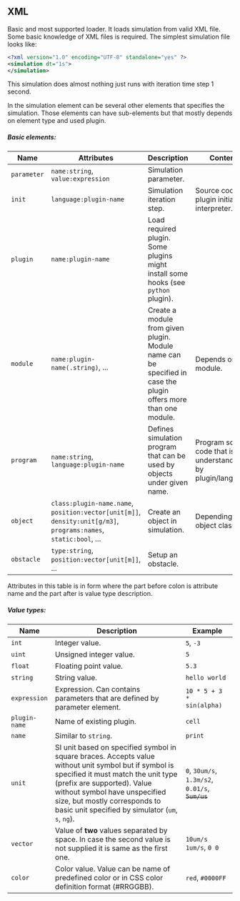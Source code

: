 
## XML
Basic and most supported loader. It loads simulation from valid XML file.
Some basic knowledge of XML files is required.
The simplest simulation file looks like:

```xml
<?xml version="1.0" encoding="UTF-8" standalone="yes" ?>
<simulation dt="1s">
</simulation>
```

This simulation does almost nothing just runs with iteration time step 1 second.

In the simulation element can be several other elements that specifies the simulation.
Those elements can have sub-elements but that mostly depends on element type and used plugin.

##### Basic elements:

| Name | Attributes | Description | Content |
| ---- | ---------- | ----------- | ------- |
| `parameter` | `name:string`, `value:expression` | Simulation parameter. | |
| `init` | `language:plugin-name` | Simulation iteration step. | Source code of plugin initializer interpreter. |
| `plugin` | `name:plugin-name` | Load required plugin. Some plugins might install some hooks (see `python` plugin). |
| `module` | `name:plugin-name(.string)`, ... | Create a module from given plugin. Module name can be specified in case the plugin offers more than one module. | Depends on module. |
| `program` | `name:string`, `language:plugin-name` | Defines simulation program that can be used by objects under given name. | Program source code that is understandable by plugin/language. |
| `object` | `class:plugin-name.name`, `position:vector[unit[m]]`, `density:unit[g/m3]`, `programs:names`, `static:bool`, ... | Create an object in simulation. | Depending on object class. |
| `obstacle` | `type:string`, `position:vector[unit[m]]`, ... | Setup an obstacle. | |

Attributes in this table is in form where the part before colon is attribute name and the part after is value type description.

##### Value types:

| Name          | Description           | Example |
| ------------- | --------------------- | ------- |
| `int`         | Integer value.        | `5`, `-3` |
| `uint`        | Unsigned integer value. | `5` |
| `float`       | Floating point value. | `5.3` |
| `string`      | String value.         | `hello world` |
| `expression`  | Expression. Can contains parameters that are defined by parameter element. | `10 * 5 + 3 * sin(alpha)` |
| `plugin-name` | Name of existing plugin. | `cell` |
| `name`        | Similar to `string`.  | `print` |
| `unit`        | SI unit based on specified symbol in square braces. Accepts value without unit symbol but if symbol is specified it must match the unit type (prefix are supported). Value without symbol have unspecified size, but mostly corresponds to basic unit specified by simulator (`um`, `s`, `ng`). | `0`, `30um/s`, `1.3m/s2`, `0.01/s`, <del>`5um/us`</del> |
| `vector`      | Value of **two** values separated by space. In case the second value is not supplied it is same as the first one. | `10um/s 1um/s`, `0 0` |
| `color`       | Color value. Value can be name of predefined color or in CSS color definition format (#RRGGBB). | `red`, `#0000FF` |


